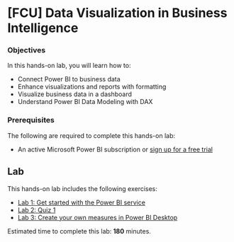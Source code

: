 <a name="HOLTitle"></a>
# [FCU] Data Visualization in Business Intelligence #
  
<a name="Objectives"></a>
### Objectives ###

In this hands-on lab, you will learn how to:
 
- Connect Power BI to business data
- Enhance visualizations and reports with formatting
- Visualize business data in a dashboard  
- Understand Power BI Data Modeling with DAX

<a name="Prerequisites"></a>
### Prerequisites ###

The following are required to complete this hands-on lab: 
- An active Microsoft Power BI subscription or [sign up for a free trial](https://app.powerbi.com/signupredirect?pbi_source=web) 
 
<a name="Exercises"></a>
## Lab ##

This hands-on lab includes the following exercises:

- [Lab 1: Get started with the Power BI service](/hands-on/data-visualization-in-BI/Lab1/readme.md)  
- [Lab 2: Quiz 1](/hands-on/data-visualization-in-BI/Lab2/readme.md)    
- [Lab 3: Create your own measures in Power BI Desktop](/hands-on/data-visualization-in-BI/Lab3/readme.md)


 
Estimated time to complete this lab: **180** minutes.
